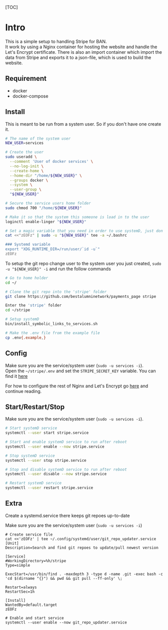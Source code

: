 [TOC]

# Intro
This is a simple setup to handling Stripe for BAN.  
It work by using a Nginx container for hosting the website and handle the Let's Encrypt certificate. There is also an import container which import the data from Stripe and exports it to a json-file, which is used to build the website.

## Requirement
- docker
- docker-compose

## Install
This is meant to be run from a system user. So if you don't have one create it.
```bash
# The name of the system user
NEW_USER=services

# Create the user
sudo useradd \
  --comment 'User of docker services' \
  --no-log-init \
  --create-home \
  --home-dir "/home/${NEW_USER}" \
  --groups docker \
  --system \
  --user-group \
  "${NEW_USER}"

# Secure the service users home folder
sudo chmod 700 "/home/${NEW_USER}"

# Make it so that the system this someone is load in to the user
loginctl enable-linger "${NEW_USER}"

# Set a magic variable that you need in order to use systemD, just don't think about it
cat <<"zEOFz" | sudo -u "${NEW_USER}" tee -a ~/.bashrc

### Systemd variable
export "XDG_RUNTIME_DIR=/run/user/`id -u`"
zEOFz
```

To setup the git repo change user to the system user you just created, `sudo -u "${NEW_USER}" -i` and run the follow commands
```bash
# Go to home holder
cd ~/

# Clone the git repo into the 'stripe' folder
git clone https://github.com/bestalumninetwork/payments_page stripe

Enter the 'stripe' folder
cd ~/stripe

# Setup systemD
bin/install_symbolic_links_to_services.sh

# Make the .env file from the example file
cp .env{.example,}
```

## Config
Make sure you are the service/system user (`sudo -u services -i`).  
Open the `~/stripe/.env` and set the `STRIPE_SECRET_KEY` variable. You can find it [here](https://dashboard.stripe.com/apikeys)  

For how to configure the rest of Nginx and Let's Encrypt go [here](https://github.com/dvaerum/nginx-with-certbot-in-docker) and continue reading.

## Start/Restart/Stop
Make sure you are the service/system user (`sudo -u services -i`).
```bash
# Start systemD service
systemctl --user start stripe.service

# Start and enable systemD service to run after reboot
systemctl --user enable --now stripe.service

# Stop systemD service
systemctl --user stop stripe.service

# Stop and disable systemD service to run after reboot
systemctl --user disable --now stripe.service

# Restart systemD service
systemctl --user restart stripe.service
```

## Extra
Create a systemd.service there keeps git repoes up-to-date  

Make sure you are the service/system user (`sudo -u services -i`)
```
# Create service file
cat <<'zEOFz' | tee ~/.config/systemd/user/git_repo_updater.service
[Unit]
Description=Search and find git repoes to update/pull newest version

[Service]
#WorkingDirectory=%h/stripe
Type=simple

ExecStart=/usr/bin/find . -maxdepth 3 -type d -name .git -exec bash -c 'cd $(dirname "{}") && pwd && git pull --ff-only' \;

Restart=always
RestartSec=1h

[Install]
WantedBy=default.target
zEOFz

# Enable and start service
systemctl --user enable --now git_repo_updater.service
```


